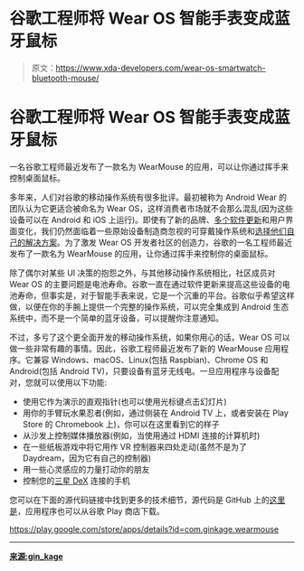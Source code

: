 # 谷歌工程师将 Wear OS 智能手表变成蓝牙鼠标

> 原文：<https://www.xda-developers.com/wear-os-smartwatch-bluetooth-mouse/>

# 谷歌工程师将 Wear OS 智能手表变成蓝牙鼠标

一名谷歌工程师最近发布了一款名为 WearMouse 的应用，可以让你通过挥手来控制桌面鼠标。

多年来，人们对谷歌的移动操作系统有很多批评。最初被称为 Android Wear 的团队认为它更适合被命名为 Wear OS，这样消费者市场就不会那么混乱(因为这些设备可以在 Android 和 iOS 上运行)。即使有了新的品牌、[多个软件更新](https://www.xda-developers.com/wear-os-h-update-android-pie-smartwatches/)和用户界面变化，我们仍然面临着一些原始设备制造商忽视的可穿戴操作系统和[选择他们自己的解决方案](https://www.xda-developers.com/tizen-4-samsung-gear-s3-sport-smartwatch/)。为了激发 Wear OS 开发者社区的创造力，谷歌的一名工程师最近发布了一款名为 WearMouse 的应用，让你通过挥手来控制你的桌面鼠标。

除了偶尔对某些 UI 决策的抱怨之外，与其他移动操作系统相比，社区成员对 Wear OS 的主要问题是电池寿命。谷歌一直在通过软件更新来提高这些设备的电池寿命，但事实是，对于智能手表来说，它是一个沉重的平台。谷歌似乎希望这样做，以便在你的手腕上提供一个完整的操作系统，可以完全集成到 Android 生态系统中，而不是一个简单的蓝牙设备，可以提醒你注意通知。

不过，多亏了这个更全面开发的移动操作系统，如果你用心的话，Wear OS 可以做一些非常有趣的事情。因此，谷歌工程师最近发布了新的 WearMouse 应用程序。它兼容 Windows、macOS、Linux(包括 Raspbian)、Chrome OS 和 Android(包括 Android TV)，只要设备有蓝牙无线电。一旦应用程序与设备配对，您就可以使用以下功能:

*   使用它作为演示的直观指针(也可以使用光标键点击幻灯片)
*   用你的手臂玩水果忍者(例如，通过侧装在 Android TV 上，或者安装在 Play Store 的 Chromebook 上)，你可以在这里看到它的样子
*   从沙发上控制媒体播放器(例如，当使用通过 HDMI 连接的计算机时)
*   在一些纸板游戏中将它用作 VR 控制器来四处走动(虽然不是为了 Daydream，因为它有自己的控制器)
*   用一些心灵感应的力量打动你的朋友
*   控制您的[三星 DeX](https://www.xda-developers.com/hands-on-linux-on-samsung-dex-samsung-galaxy-note-9/) 连接的手机

您可以在下面的源代码链接中找到更多的技术细节，源代码是 GitHub 上的[这里是](https://github.com/ginkage/wearmouse)，应用程序也可以从谷歌 Play 商店下载。

https://play.google.com/store/apps/details?id=com.ginkage.wearmouse

* * *

[**来源:gin_kage**](https://www.reddit.com/r/WearOS/comments/ahqem6/wearmouse_a_wear_os_air_mouse_app/)